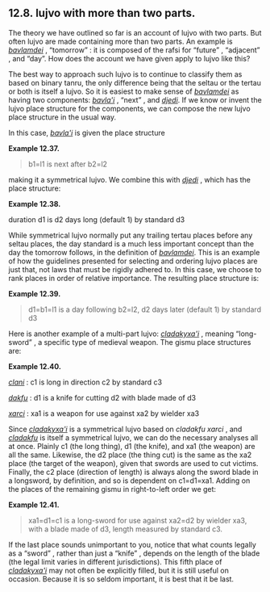 <a id="section-n-part-lujvo"></a>12.8. <a id="c12s8"></a>lujvo with more than two parts.
----------------------------------------------------------------------------------------

<a id="id-1.13.10.2.1" class="indexterm"></a>The theory we have outlined so far is an account of lujvo with two parts. But often lujvo are made containing more than two parts. An example is _<a id="id-1.13.10.2.2.1" class="indexterm"></a>[_bavlamdei_](../go01#valsi-bavlamdei)_ , “tomorrow” : it is composed of the rafsi for “future” , “adjacent” , and “day”. How does the account we have given apply to lujvo like this?

The best way to approach such lujvo is to continue to classify them as based on binary tanru, the only difference being that the seltau or the tertau or both is itself a lujvo. So it is easiest to make sense of _<a id="id-1.13.10.3.1.1" class="indexterm"></a>[_bavlamdei_](../go01#valsi-bavlamdei)_ as having two components: _<a id="id-1.13.10.3.2.1" class="indexterm"></a>[_bavla'i_](../go01#valsi-bavlahi)_ , “next” , and _<a id="id-1.13.10.3.4.1" class="indexterm"></a>[_djedi_](../go01#valsi-djedi)_. If we know or invent the lujvo place structure for the components, we can compose the new lujvo place structure in the usual way.

In this case, _<a id="id-1.13.10.4.1.1" class="indexterm"></a>[_bavla'i_](../go01#valsi-bavlahi)_ is given the place structure

<div class="example">
<a id="example-random-id-aCg7"></a>

**Example 12.37. <a id="c12e8d1"></a>** 

> b1=l1 is next after b2=l2

</div>  

making it a symmetrical lujvo. We combine this with _<a id="id-1.13.10.6.1.1" class="indexterm"></a>[_djedi_](../go01#valsi-djedi)_ , which has the place structure:

<div class="example">
<a id="example-random-id-Lera"></a>

**Example 12.38. <a id="c12e8d2"></a>** 

duration d1 is d2 days long (default 1) by standard d3

</div>  

<a id="id-1.13.10.8.1" class="indexterm"></a>While symmetrical lujvo normally put any trailing tertau places before any seltau places, the day standard is a much less important concept than the day the tomorrow follows, in the definition of _<a id="id-1.13.10.8.2.1" class="indexterm"></a>[_bavlamdei_](../go01#valsi-bavlamdei)_. This is an example of how the guidelines presented for selecting and ordering lujvo places are just that, not laws that must be rigidly adhered to. In this case, we choose to rank places in order of relative importance. The resulting place structure is:

<div class="example">
<a id="example-random-id-KEwW"></a>

**Example 12.39. <a id="c12e8d3"></a><a id="id-1.13.10.9.1.2" class="indexterm"></a>** 

> d1=b1=l1 is a day following b2=l2, d2 days later (default 1) by standard d3

</div>  

<a id="id-1.13.10.10.1" class="indexterm"></a>Here is another example of a multi-part lujvo: _<a id="id-1.13.10.10.2.1" class="indexterm"></a>[_cladakyxa'i_](../go01#valsi-cladakyxahi)_ , meaning “long-sword” , a specific type of medieval weapon. The gismu place structures are:

<div class="example">
<a id="example-random-id-XpNf"></a>

**Example 12.40. <a id="c12e8d4"></a>** 

_<a id="id-1.13.10.11.2.1.1" class="indexterm"></a>[_clani_](../go01#valsi-clani)_ : c1 is long in direction c2 by standard c3

_<a id="id-1.13.10.11.3.1.1" class="indexterm"></a>[_dakfu_](../go01#valsi-dakfu)_ : d1 is a knife for cutting d2 with blade made of d3

_<a id="id-1.13.10.11.4.1.1" class="indexterm"></a>[_xarci_](../go01#valsi-xarci)_ : xa1 is a weapon for use against xa2 by wielder xa3

</div>  

<a id="id-1.13.10.12.1" class="indexterm"></a>Since _<a id="id-1.13.10.12.2.1" class="indexterm"></a>[_cladakyxa'i_](../go01#valsi-cladakyxahi)_ is a symmetrical lujvo based on _<a id="id-1.13.10.12.3.1" class="indexterm"></a>cladakfu xarci_ , and _<a id="id-1.13.10.12.4.1" class="indexterm"></a>[_cladakfu_](../go01#valsi-cladakfu)_ is itself a symmetrical lujvo, we can do the necessary analyses all at once. Plainly c1 (the long thing), d1 (the knife), and xa1 (the weapon) are all the same. Likewise, the d2 place (the thing cut) is the same as the xa2 place (the target of the weapon), given that swords are used to cut victims. Finally, the c2 place (direction of length) is always along the sword blade in a longsword, by definition, and so is dependent on c1=d1=xa1. Adding on the places of the remaining gismu in right-to-left order we get:

<div class="example">
<a id="example-random-id-eAbF"></a>

**Example 12.41. <a id="c12e8d5"></a><a id="id-1.13.10.13.1.2" class="indexterm"></a>** 

> xa1=d1=c1 is a long-sword for use against xa2=d2 by wielder xa3, with a blade made of d3, length measured by standard c3.

</div>  

If the last place sounds unimportant to you, notice that what counts legally as a “sword” , rather than just a “knife” , depends on the length of the blade (the legal limit varies in different jurisdictions). This fifth place of _<a id="id-1.13.10.14.3.1" class="indexterm"></a>[_cladakyxa'i_](../go01#valsi-cladakyxahi)_ may not often be explicitly filled, but it is still useful on occasion. Because it is so seldom important, it is best that it be last.
